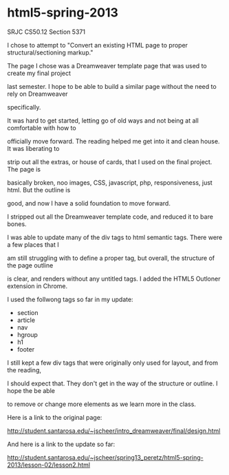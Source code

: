 html5-spring-2013
=================

SRJC CS50.12 Section 5371

I chose to attempt to "Convert an existing HTML page to proper structural/sectioning markup."

The page I chose was a Dreamweaver template page that was used to create my final project

last semester. I hope to be able to build a similar page without the need to rely on Dreamweaver

specifically.


It was hard to get started, letting go of old ways and not being at all comfortable with how to

officially move forward. The reading helped me get into it and clean house. It was liberating to

strip out all the extras, or house of cards, that I used on the final project. The page is

basically broken, noo images, CSS, javascript, php, responsiveness, just html. But the outline is

good, and now I have a solid foundation to move forward.


I stripped out all the Dreamweaver template code, and reduced it to bare bones.

I was able to update many of the div tags to html semantic tags. There were a few places that I

am still struggling with to define a proper tag, but overall, the structure of the page outline

is clear, and renders without any untitled tags. I added the HTML5 Outloner extension in Chrome.


I used the follwong tags so far in my update:

- section
- article
- nav
- hgroup
- h1
- footer

I still kept a few div tags that were originally only used for layout, and from the reading, 

I should expect that. They don't get in the way of the structure or outline. I hope the be able

to remove or change more elements as we learn more in the class.


Here is a link to the original page:

http://student.santarosa.edu/~jscheer/intro_dreamweaver/final/design.html


And here is a link to the update so far:

http://student.santarosa.edu/~jscheer/spring13_peretz/html5-spring-2013/lesson-02/lesson2.html





